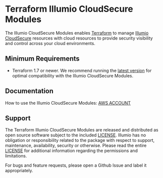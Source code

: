 # Terraform Illumio CloudSecure Modules

The Illumio CloudSecure Modules enables [Terraform](https://terraform.io/) to manage [Illumio CloudSecure](https://www.illumio.com/products/illumio-cloudsecure) resources with cloud resources to provide security visibility and control across your cloud environments. 

## Minimum Requirements

- Terraform 1.7 or newer. We recommend running the [latest version](https://developer.hashicorp.com/terraform/downloads?product_intent=terraform) for optimal compatibility with the Illumio CloudSecure Modules.

## Documentation

How to use the Illumio CloudSecure Modules:
[AWS ACCOUNT](./latest/modules/aws-account)

## Support

The Terraform Illumio CloudSecure Modules are released and distributed as open source software subject to the included [LICENSE](../../LICENSE). Illumio has no obligation or responsibility related to the package with respect to support, maintenance, availability, security or otherwise. Please read the entire [LICENSE](../../LICENSE) for additional information regarding the permissions and limitations.

For bugs and feature requests, please open a Github Issue and label it appropriately.
